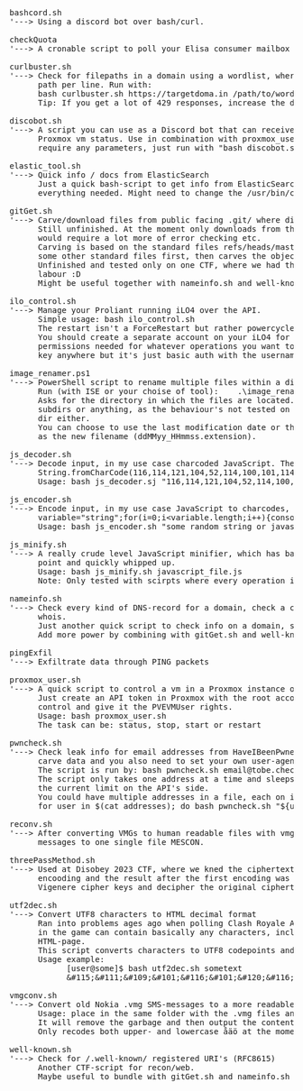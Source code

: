 <pre>
bashcord.sh
'---> Using a discord bot over bash/curl.
      
checkQuota
'---> A cronable script to poll your Elisa consumer mailbox quota and raise alerts if needed.

curlbuster.sh
'---> Check for filepaths in a domain using a wordlist, where there's the paths you want to test for as one 
      path per line. Run with: 
      bash curlbuster.sh https://targetdoma.in /path/to/wordlist <optional delay between requests int/dec>
      Tip: If you get a lot of 429 responses, increase the delay.

discobot.sh
'---> A script you can use as a Discord bot that can receive triggers to start, stop, restart and check a 
      Proxmox vm status. Use in combination with proxmox_user.sh (details a few rows further). Doesn't 
      require any parameters, just run with "bash discobot.sh".

elastic_tool.sh
'---> Quick info / docs from ElasticSearch
      Just a quick bash-script to get info from ElasticSearch. No need for parameters, should ask for 
      everything needed. Might need to change the /usr/bin/curl part to point to your curl -location.
      
gitGet.sh
'---> Carve/download files from public facing .git/ where directory listing is disabled
      Still unfinished. At the moment only downloads from the root dir of a host (target.host/.git/) also 
      would require a lot more of error checking etc.
      Carving is based on the standard files refs/heads/master and logs/refs/heads/master, also polls for 
      some other standard files first, then carves the object based on these two masters.
      Unfinished and tested only on one CTF, where we had the difficulty of having to do too much manual 
      labour :D
      Might be useful together with nameinfo.sh and well-known.sh, maybe I'll bundle these up one day...

ilo_control.sh
'---> Manage your Proliant running iLO4 over the API.
      Simple usage: bash ilo_control.sh <status|start|stop|restart>
      The restart isn't a ForceRestart but rather powercycle from start to stop to start again.
      You should create a separate account on your iLO4 for just this user and only assign the minimum
      permissions needed for whatever operations you want to run over iLO. Also there isn't an API-
      key anywhere but it's just basic auth with the username and password, so create a strong pw.
            
image_renamer.ps1
'---> PowerShell script to rename multiple files within a dir to have their timestamp as the name
      Run (with ISE or your choise of tool):    .\image_renamer.ps1
      Asks for the directory in which the files are located. Make sure the dir contains only files, no 
      subdirs or anything, as the behaviour's not tested on subdirs. Don't put the script inside the same 
      dir either.
      You can choose to use the last modification date or the Date taken -value from metadata (image files) 
      as the new filename (ddMMyy_HHmmss.extension).

js_decoder.sh
'---> Decode input, in my use case charcoded JavaScript. The same thing you'd do with JS by:
      String.fromCharCode(116,114,121,104,52,114,100,101,114)
      Usage: bash js_decoder.sj "116,114,121,104,52,114,100,101,114"
            
js_encoder.sh
'---> Encode input, in my use case JavaScript to charcodes, the same you usually do in JS by:
      variable="string";for(i=0;i&lt;variable.length;i++){console.log(variable.charCodeAt(i))}
      Usage: bash js_encoder.sh "some random string or javascript"

js_minify.sh
'---> A really crude level JavaScript minifier, which has barely been tested. Something I needed at one
      point and quickly whipped up.
      Usage: bash js_minify.sh javascript_file.js
      Note: Only tested with scirpts where every operation is one operation per row and ending with ;
            
nameinfo.sh
'---> Check every kind of DNS-record for a domain, check a couple of common TXT-records, robots file and 
      whois.
      Just another quick script to check info on a domain, sometimes useful for CTF's.
      Add more power by combining with gitGet.sh and well-known.sh

pingExfil
'---> Exfiltrate data through PING packets
      
proxmox_user.sh
'---> A quick script to control a vm in a Proxmox instance over the Proxmox API
      Just create an API token in Proxmox with the root account, assign it to a the vm you want to 
      control and give it the PVEVMUser rights.
      Usage: bash proxmox_user.sh <task>
      The task can be: status, stop, start or restart
      
pwncheck.sh
'---> Check leak info for email addresses from HaveIBeenPwned. You need a paid API-key to be able to 
      carve data and you also need to set your own user-agent, which can be anything of your choosing.
      The script is run by: bash pwncheck.sh email@tobe.check.ed
      The script only takes one address at a time and sleeps 1.5 seconds between API requests, as it is 
      the current limit on the API's side.
      You could have multiple addresses in a file, each on it's own row and run multiple searches like:  
      for user in $(cat addresses); do bash pwncheck.sh "${user}"; done

reconv.sh
'---> After converting VMGs to human readable files with vmgconv.sh, reconvert the message content from the 
      messages to one single file MESCON.

threePassMethod.sh
'---> Used at Disobey 2023 CTF, where we kned the ciphertext after first encoding, the result after second 
      encooding and the result after the first encoding was removed. This would figure out the used 
      Vigenere cipher keys and decipher the original ciphertext back to text.

utf2dec.sh
'---> Convert UTF8 characters to HTML decimal format
      Ran into problems ages ago when polling Clash Royale API for clan statistics with bash, as the names 
      in the game can contain basically any characters, including emojis and had to print them into an 
      HTML-page.
      This script converts characters to UTF8 codepoints and then to (HTML) decimal format.
      Usage example:
            [user@some]$ bash utf2dec.sh sometext
            &#38;#115;&#38;#111;&#38;#109;&#38;#101;&#38;#116;&#38;#101;&#38;#120;&#38;#116;

vmgconv.sh
'---> Convert old Nokia .vmg SMS-messages to a more readable format.
      Usage: place in the same folder with the .vmg files and run "bash vmgconv.sh"
      It will remove the garbage and then output the content to originalfile_conv file.
      Only recodes both upper- and lowercase åäö at the moment out of the special characters.
            
well-known.sh
'---> Check for /.well-known/ registered URI's (RFC8615)
      Another CTF-script for recon/web.
      Maybe useful to bundle with gitGet.sh and nameinfo.sh
</pre>
